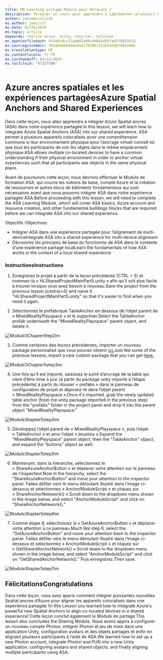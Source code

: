 ```yaml
---
title: MR Learning partage Module pour HoloLens 2
description: Terminer ce cours pour apprendre à implémenter plusieurs utilisateurs les expériences partagées au sein d’une application de HoloLens 2.
author: jessemcculloch
ms.author: jemccull
ms.date: 02/26/2019
ms.topic: article
keywords: réalité mixte, unity, tutoriel, hololens
ms.openlocfilehash: 9f4a0c0cc37ab097a60c44891d56fa65f6032418
ms.sourcegitcommit: 30246ab9b9be44a3c707061753e53d4bf401eb6b
ms.translationtype: MT
ms.contentlocale: fr-FR
ms.lasthandoff: 06/22/2019
ms.locfileid: "67327598"
---
```

# <a name="azure-spatial-anchors-and-shared-experiences"></a><span data-ttu-id="51688-104">Azure ancres spatiales et les expériences partagées</span><span class="sxs-lookup"><span data-stu-id="51688-104">Azure Spatial Anchors and Shared Experiences</span></span>

<span data-ttu-id="51688-105">Dans cette leçon, nous allez apprendre à intégrer Azure Spatial ancres (ASA) dans notre expérience partagée.</span><span class="sxs-lookup"><span data-stu-id="51688-105">In this lesson, we will learn how to integrate Azure Spatial Anchors (ASA) into our shared experience.</span></span> <span data-ttu-id="51688-106">ASA permet à plusieurs appareils colocalisés avoir une compréhension commune si leur environnement physique pour l’ancrage virtuel connaît tel que tous les participants de voir les objets dans le même emplacement physique.</span><span class="sxs-lookup"><span data-stu-id="51688-106">ASA allows multiple co-located devices to have a common understanding if their physical environment in order to anchor virtual experiences such that all participants see objects in the same physical place.</span></span>

<span data-ttu-id="51688-107">Avant de poursuivre cette leçon, nous devrons effectuer le Module de formation ASA, qui couvre les notions de base, compte Azure et la création de ressources et autres blocs de bâtiments fondamentaux qui sont nécessaires avant que nous pouvons intégrer ASA dans notre expérience partagée ASA.</span><span class="sxs-lookup"><span data-stu-id="51688-107">Before proceeding with this lesson, we will need to complete the ASA Learning Module, which will cover ASA basics, Azure account and resource creation, and other fundamental buildings blocks that are required before we can integrate ASA into our shared experience.</span></span>

<span data-ttu-id="51688-108">Objectifs :</span><span class="sxs-lookup"><span data-stu-id="51688-108">Objectives:</span></span>

- <span data-ttu-id="51688-109">Intégrer ASA dans une expérience partagée pour l’alignement de multi-device</span><span class="sxs-lookup"><span data-stu-id="51688-109">Integrate ASA into a shared experience for multi-device alignment</span></span>
- <span data-ttu-id="51688-110">Découvrez les principes de base du fonctionne de ASA dans le contexte d’une expérience partagé local</span><span class="sxs-lookup"><span data-stu-id="51688-110">Learn the fundamentals of how ASA works in the context of a local shared experience</span></span>

### <a name="instructions"></a><span data-ttu-id="51688-111">Instructions</span><span class="sxs-lookup"><span data-stu-id="51688-111">Instructions</span></span>

1. <span data-ttu-id="51688-112">Enregistrez le projet à partir de la leçon précédente (CTRL + S) et nommez-la « HLSharedProjectMainPart5.unity » afin qu’il soit plus facile à trouver lorsque vous avez besoin à nouveau.</span><span class="sxs-lookup"><span data-stu-id="51688-112">Save the project from the previous lesson (control+S) and name it "HLSharedProjectMainPart5.unity" so that it's easier to find when you need it again.</span></span>

2. <span data-ttu-id="51688-113">Sélectionnez le préfabriqué TableAnchor en dessous de l’objet parent de « MixedRealityPlayspace » et le supprimer.</span><span class="sxs-lookup"><span data-stu-id="51688-113">Select the TableAnchor prefab underneath  the "MixedRealityPlayspace" parent object, and delete it.</span></span>

![Module3Chapter5tep2im](images/module3chapter5step2im.PNG)

3. <span data-ttu-id="51688-115">Comme certaines des leçons précédentes, importer un nouveau package personnalisé que vous pouvez obtenir [ici.](placeholderlink)</span><span class="sxs-lookup"><span data-stu-id="51688-115">Just like some of the previous lessons, import a new custom package that you can get [here.](placeholderlink)</span></span>

![Module3Chapter5step3im](images/module3chapter5step3im.PNG)

4. <span data-ttu-id="51688-117">Une fois qu’il est importé, saisissez le point d’ancrage de la table qui vient d’être mise à jour (à partir du package unity importé à l’étape précédente) à partir du dossier « prefabs » dans le panneau de configuration de projet et déposez-le dans l’objet parent « MixedRealityPlayspace ».</span><span class="sxs-lookup"><span data-stu-id="51688-117">Once it's imported, grab the newly updated table anchor (from the unity package imported in the previous step) from the "prefabs" folder in the project panel and drop it into the parent object "MixedRealityPlayspace."</span></span>

![Module3hapter5step4im](images/module3chapter5step4im.PNG)

5. <span data-ttu-id="51688-119">Développez l’objet parent de « MixedRealityPlayspace », puis l’objet « TableAnchor » et ainsi l’objet « boutons ».</span><span class="sxs-lookup"><span data-stu-id="51688-119">Expand the "MixedRealityPlayspace" parent object, then the "TableAnchor" object, and expand the "buttons" object as well.</span></span> 

![Module3hapter5step5im](images/module3chapter5step5im.PNG)

6. <span data-ttu-id="51688-121">Maintenant, dans la hiérarchie, sélectionnez le « ShareAzureAnchorButton » et déplacer votre attention sur le panneau de l’inspecteur.</span><span class="sxs-lookup"><span data-stu-id="51688-121">Now in the hierarchy, select the "ShareAzureAnchorButton" and move your attention to the inspector panel.</span></span> <span data-ttu-id="51688-122">Faites défiler vers le menu déroulant illustré dans l’image ci-dessous et sélectionnez « AnchorModuleScript » et cliquez sur « ShareAnchorNetework() ».</span><span class="sxs-lookup"><span data-stu-id="51688-122">Scroll down to the dropdown menu shown in the image below, and select "AnchorModuleScript" and click on "ShareAnchorNetework()."</span></span>

![Module3hapter5step6im](images/module3chapter5step6im.PNG)

7. <span data-ttu-id="51688-124">Comme étape 6, sélectionnez la « GetAzureAnchorButton » et déplacer votre attention à ce panneau.</span><span class="sxs-lookup"><span data-stu-id="51688-124">Much like step 6, select the "GetAzureAnchorButton" and move your attention back to the inspector panel.</span></span> <span data-ttu-id="51688-125">Faites défiler vers le menu déroulant illustré dans l’image ci-dessous et sélectionnez « AnchorModuleScript » et cliquez sur « GetSharedAnchorNetwork() ».</span><span class="sxs-lookup"><span data-stu-id="51688-125">Scroll down to the dropdown menu shown in the image below, and select "AnchorModuleScript" and click on "GetSharedAnchorNetwork()."</span></span> <span data-ttu-id="51688-126">Puis enregistrez.</span><span class="sxs-lookup"><span data-stu-id="51688-126">Then save.</span></span>

![Module3hapter5step7im](images/module3chapter5step7im.PNG)




## <a name="congratulations"></a><span data-ttu-id="51688-128">Félicitations</span><span class="sxs-lookup"><span data-stu-id="51688-128">Congratulations</span></span>

<span data-ttu-id="51688-129">Dans cette leçon, vous avez appris comment intégrer puissantes nouvelles Spatial ancres d’Azure pour aligner les appareils colocalisés dans une expérience partagée !</span><span class="sxs-lookup"><span data-stu-id="51688-129">In this Lesson you learned how to integrate Azure's powerful new Spatial Anchors to align co-located devices in a shared experience!</span></span> <span data-ttu-id="51688-130">Cette leçon conclut également le Module de partage.</span><span class="sxs-lookup"><span data-stu-id="51688-130">This lesson also concludes the Sharing Module.</span></span> <span data-ttu-id="51688-131">Nous avons appris à configurer un nouveau compte Photon, intégrer Photon et jeu de mots dans une application Unity, configuration avatars et des objets partagés et enfin en alignant plusieurs participants à l’aide de ASA.</span><span class="sxs-lookup"><span data-stu-id="51688-131">We learned how to set up a new Photon account, integrate Photon and PUN into a new Unity application, configuring avatars and shared objects, and finally aligning multiple participants using ASA.</span></span> 

